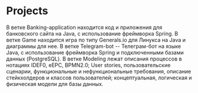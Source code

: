 # Projects
В ветке Banking-application находится код и приложения для банковского сайта на Java, с использование фреймворка Spring.
В ветке Game находится игра по типу Generals.io для Линукса на Java и диаграммы для нее.
В ветке Telegram-bot -- Телеграм-бот на языке Java, с использование фреймворка Spring и подключенными базами данных (PostgreSQL).
В ветке Modeling лежат описания процессов в нотациях IDEF0, eEPC, BPMN2.0;	User stories, пользовательские сценарии, функциональные и нефункциональные требования, описание стейкхолдеров и классов пользователей; концептуальная, логическая и физическая модели для базы данных.
